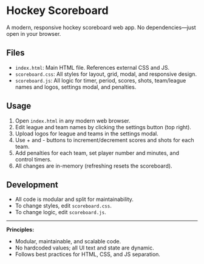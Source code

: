 # Hockey Scoreboard

A modern, responsive hockey scoreboard web app. No dependencies—just open in your browser.

## Files

- `index.html`: Main HTML file. References external CSS and JS.
- `scoreboard.css`: All styles for layout, grid, modal, and responsive design.
- `scoreboard.js`: All logic for timer, period, scores, shots, team/league names and logos, settings modal, and penalties.

## Usage

1. Open `index.html` in any modern web browser.
2. Edit league and team names by clicking the settings button (top right).
3. Upload logos for league and teams in the settings modal.
4. Use + and - buttons to increment/decrement scores and shots for each team.
5. Add penalties for each team, set player number and minutes, and control timers.
6. All changes are in-memory (refreshing resets the scoreboard).

## Development

- All code is modular and split for maintainability.
- To change styles, edit `scoreboard.css`.
- To change logic, edit `scoreboard.js`.

---

**Principles:**

- Modular, maintainable, and scalable code.
- No hardcoded values; all UI text and state are dynamic.
- Follows best practices for HTML, CSS, and JS separation.
